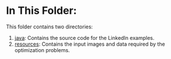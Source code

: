 # In This Folder:
This folder contains two directories:
1. [java](https://github.com/SergioOyaga/LinkedInOptimizationExamples/tree/master/src/main/java/org/soyaga/examples): Contains the source code for the LinkedIn examples.
2. [resources](https://github.com/SergioOyaga/LinkedInOptimizationExamples/tree/master/src/main/resources): Contains the input images and data required by the optimization problems.


   